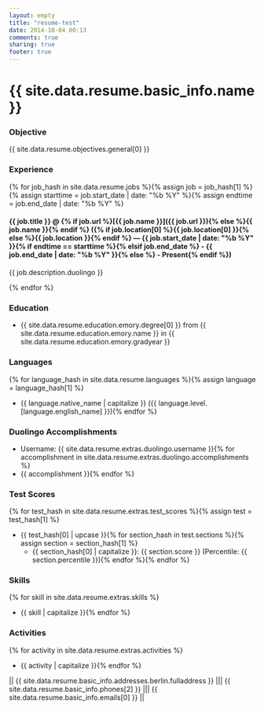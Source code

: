 ```yaml
---
layout: empty
title: "resume-test"
date: 2014-10-04 00:13
comments: true
sharing: true
footer: true
---
```


# **{{ site.data.resume.basic_info.name }}**

### **Objective**

{{ site.data.resume.objectives.general[0] }}

### **Experience**

{% for job_hash in site.data.resume.jobs %}{% assign job = job_hash[1] %}{% assign starttime = job.start_date | date: "%b %Y" %}{% assign endtime = job.end_date | date: "%b %Y" %}
#### **{{ job.title }}** @ {% if job.url %}[{{ job.name }}]({{ job.url }}){% else %}{{ job.name }}{% endif %} ({% if job.location[0] %}{{ job.location[0] }}{% else %}{{ job.location }}{% endif %} — {{ job.start_date | date: "%b %Y" }}{% if endtime == starttime %}{% elsif job.end_date %} - {{ job.end_date | date: "%b %Y" }}{% else %} - Present{% endif %})

{{ job.description.duolingo }}

{% endfor %}

### **Education**
* {{ site.data.resume.education.emory.degree[0] }} from {{ site.data.resume.education.emory.name }} in {{ site.data.resume.education.emory.gradyear }}

### **Languages**
{% for language_hash in site.data.resume.languages %}{% assign language = language_hash[1] %}
* {{ language.native_name | capitalize }} ({{ language.level.[language.english_name] }}){% endfor %}

### **Duolingo Accomplishments**
* Username: {{ site.data.resume.extras.duolingo.username }}{% for accomplishment in site.data.resume.extras.duolingo.accomplishments %}
* {{ accomplishment }}{% endfor %}

### **Test Scores**
{% for test_hash in site.data.resume.extras.test_scores %}{% assign test = test_hash[1] %}
* {{ test_hash[0] | upcase }}{% for section_hash in test.sections %}{% assign section = section_hash[1] %}
  - {{ section_hash[0] | capitalize }}: {{ section.score }} (Percentile: {{ section.percentile }}){% endfor %}{% endfor %}

### **Skills**
{% for skill in site.data.resume.extras.skills %}
* {{ skill | capitalize }}{% endfor %}

### **Activities**
{% for activity in site.data.resume.extras.activities %}
* {{ activity | capitalize }}{% endfor %}

|| {{ site.data.resume.basic_info.addresses.berlin.fulladdress }} ||| {{ site.data.resume.basic_info.phones[2] }} ||| {{ site.data.resume.basic_info.emails[0] }} ||

